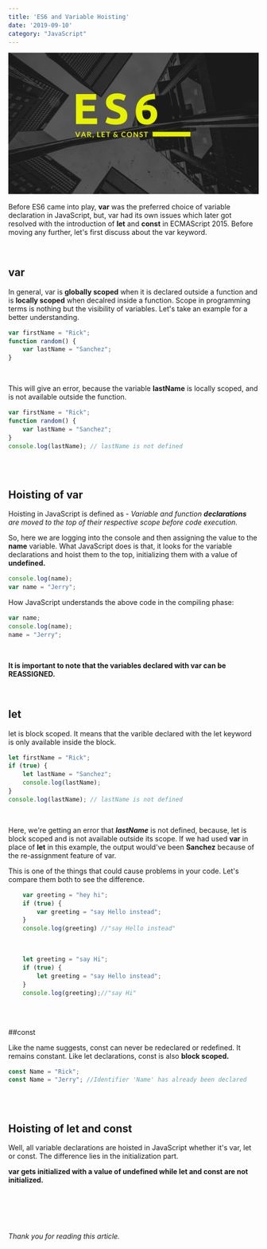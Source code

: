 ```yaml
---
title: 'ES6 and Variable Hoisting'
date: '2019-09-10'
category: "JavaScript"
---
```


![](./variable_hoisting.png)

Before ES6 came into play, **var**  was the preferred choice of variable declaration in JavaScript, but, var had its own issues which later got resolved with the introduction of **let** and **const** in ECMAScript 2015. Before moving any further, let's first discuss about the var keyword.

<br>

## var

In general, var is **globally scoped** when it is declared outside a function and is **locally scoped** when decalred inside a function. Scope in programming terms is nothing but the visibility of variables. Let's take an example for a better understanding.

```javascript
var firstName = "Rick";
function random() {
	var lastName = "Sanchez";
}
```
<br>

This will give an error, because the variable **lastName** is locally scoped, and is not available outside the function.

```javascript
var firstName = "Rick";
function random() {
	var lastName = "Sanchez";
}
console.log(lastName); // lastName is not defined
```
<br><br>

## Hoisting of var

Hoisting in JavaScript is defined as - _Variable and function **declarations** are moved to the top of their respective scope before code execution._

So, here we are logging into the console and then assigning the value to the **name** variable. What JavaScript does is that, it looks for the variable declarations and hoist them to the top, initializing them with a value of **undefined.**

```js
console.log(name);
var name = "Jerry";
```

How JavaScript understands the above code in the compiling phase:

```js
var name;
console.log(name); 
name = "Jerry";
```

<br>

**It is important to note that the variables declared with var can be REASSIGNED.**

<br> 

## let 

let is block scoped. It means that the varible declared with the let keyword is only available inside the block.

```js
let firstName = "Rick";
if (true) {
	let lastName = "Sanchez";
	console.log(lastName);
}
console.log(lastName); // lastName is not defined
```
<br>

Here, we're getting an error that **_lastName_** is not defined, because, let is block scoped and is not available outside its scope. If we had used **var** in place of **let** in this example, the output would've been **Sanchez** because of the re-assignment feature of var. 

This is one of the things that could cause problems in your code. Let's compare them both to see the difference.


```js
    var greeting = "hey hi";
    if (true) {
        var greeting = "say Hello instead"; 
    }
    console.log(greeting) //"say Hello instead"
```
<br>

```js
    let greeting = "say Hi";
    if (true) {
        let greeting = "say Hello instead";
    }
    console.log(greeting);//"say Hi"
```

<br><br>

##const

Like the name suggests, const can never be redeclared or redefined. It remains constant. Like let declarations, const is also **block scoped.**

```js
const Name = "Rick";
const Name = "Jerry"; //Identifier 'Name' has already been declared
```

<br><br>

## Hoisting of let and const

Well, all variable declarations are hoisted in JavaScript whether it's var, let or const. The difference lies in the initialization part. 

**var gets initialized with a value of undefined while let and const are not initialized.**


<br><br><br><br>

_Thank you for reading this article._











